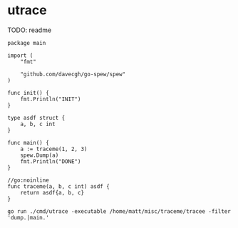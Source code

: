 # utrace

TODO: readme


```
package main

import (
	"fmt"

	"github.com/davecgh/go-spew/spew"
)

func init() {
	fmt.Println("INIT")
}

type asdf struct {
	a, b, c int
}

func main() {
	a := traceme(1, 2, 3)
	spew.Dump(a)
	fmt.Println("DONE")
}

//go:noinline
func traceme(a, b, c int) asdf {
	return asdf{a, b, c}
}
```

`go run ./cmd/utrace -executable /home/matt/misc/traceme/tracee -filter 'dump.|main.'`

